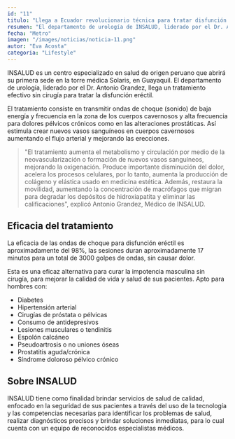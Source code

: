 ```yaml
---
id: "11"
titulo: "Llega a Ecuador revolucionario técnica para tratar disfunción eréctil"
resumen: "El departamento de urología de INSALUD, liderado por el Dr. Antonio Grandez"
fecha: "Metro"
imagen: "/images/noticias/noticia-11.png"
autor: "Eva Acosta"
categoria: "Lifestyle"
---
```


INSALUD es un centro especializado en salud de origen peruano que abrirá su primera sede en la torre médica Solaris, en Guayaquil. El departamento de urología, liderado por el Dr. Antonio Grandez, llega un tratamiento efectivo sin cirugía para tratar la disfunción eréctil.

El tratamiento consiste en transmitir ondas de choque (sonido) de baja energía y frecuencia en la zona de los cuerpos cavernosos y alta frecuencia para dolores pélvicos crónicos como en las alteraciones prostáticas. Así estimula crear nuevos vasos sanguíneos en cuerpos cavernosos aumentando el flujo arterial y mejorando las erecciones.

> "El tratamiento aumenta el metabolismo y circulación por medio de la neovascularización o formación de nuevos vasos sanguíneos, mejorando la oxigenación. Produce importante disminución del dolor, acelera los procesos celulares, por lo tanto, aumenta la producción de colágeno y elástica usado en medicina estética. Además, restaura la movilidad, aumentando la concentración de macrófagos que migran para degradar los depósitos de hidroxiapatita y eliminar las calificaciones", explicó Antonio Grandez, Médico de INSALUD.

## Eficacia del tratamiento

La eficacia de las ondas de choque para disfunción eréctil es aproximadamente del 98%, las sesiones duran aproximadamente 17 minutos para un total de 3000 golpes de ondas, sin causar dolor.

Esta es una eficaz alternativa para curar la impotencia masculina sin cirugía, para mejorar la calidad de vida y salud de sus pacientes. Apto para hombres con:
- Diabetes
- Hipertensión arterial
- Cirugías de próstata o pélvicas
- Consumo de antidepresivos
- Lesiones musculares o tendinitis
- Espolón calcáneo
- Pseudoartrosis o no uniones óseas
- Prostatitis aguda/crónica
- Síndrome doloroso pélvico crónico

## Sobre INSALUD

INSALUD tiene como finalidad brindar servicios de salud de calidad, enfocado en la seguridad de sus pacientes a través del uso de la tecnología y las competencias necesarias para identificar los problemas de salud, realizar diagnósticos precisos y brindar soluciones inmediatas, para lo cual cuenta con un equipo de reconocidos especialistas médicos. 